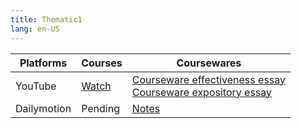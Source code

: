 ```yaml
---
title: Thematic1
lang: en-US
---
```


| Platforms | Courses                                                                                      | Coursewares                                                                                                                                                                                                               |
|-----------|----------------------------------------------------------------------------------------------|---------------------------------------------------------------------------------------------------------------------------------------------------------------------------------------------------------------------------|
| YouTube   | [Watch](https://www.youtube.com/watch?v=gpZwueGvhLY&list=PLm0MFkgiW1Ji5usogxkDACp39z3cXK85O) | [Courseware effectiveness essay](../../public/writing/Courses/pdf/1%20Courseware%20effectiveness%20essay.pdf)<br/>[Courseware expository essay](../../public/writing/Courses/pdf/1%20Courseware%20expository%20essay.pdf) |
| Dailymotion  | Pending                                                                                      | [Notes](../../public/writing/Courses/pdf/Notes.pdf)                                                                                                                                                                       |

